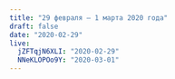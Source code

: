 ```yaml
---
title: "29 февраля — 1 марта 2020 года"
draft: false
date: "2020-02-29"
live:
  jZFTqjN6XLI: "2020-02-29"
  NNeKLOPOo9Y: "2020-03-01"
---
```

